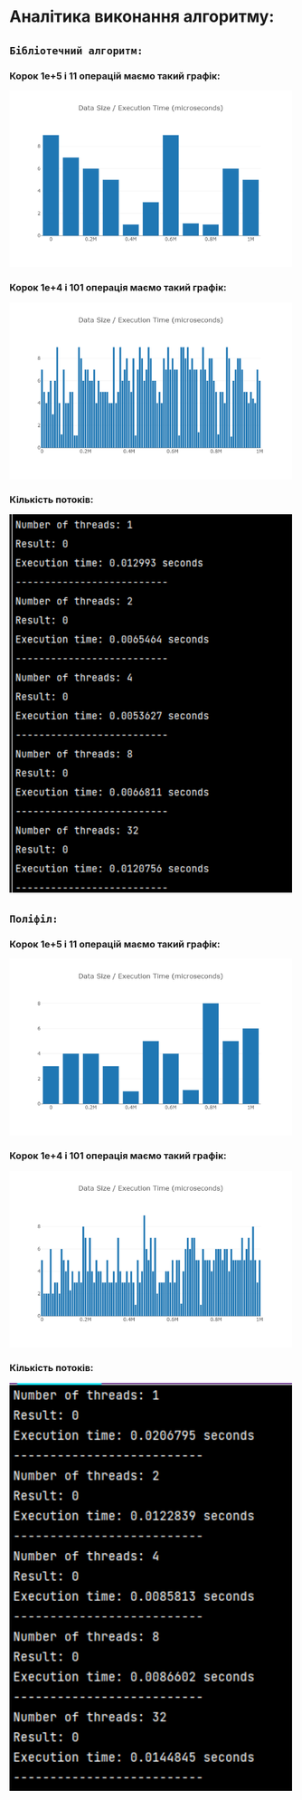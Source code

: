 # Аналітика виконання алгоритму:
##  `Бібліотечний алгоритм:`
### Корок 1e+5 і 11 операцій маємо такий графік:
<img src="./images/newplot1e+5.png" alt="" width="500px">

### Корок 1e+4 і 101 операція маємо такий графік:
<img src="./images/newplot1e+4.png" alt="" width="500px">


### Кількість потоків:
<img src="./images/threads1.png" alt="" width="500px">

##  `Поліфіл:`
### Корок 1e+5 і 11 операцій маємо такий графік:
<img src="./images/own1e+5.png" alt="" width="500px">

### Корок 1e+4 і 101 операція маємо такий графік:
<img src="./images/own1e+4.png" alt="" width="500px">

### Кількість потоків:
<img src="./images/pilifil1.png" alt="" width="500px">
